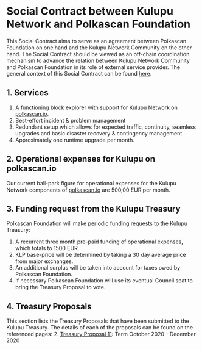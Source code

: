 # Social Contract between Kulupu Network and Polkascan Foundation
This Social Contract aims to serve as an agreement between Polkascan Foundation on one hand and the Kulupu Network Community on the other hand. The Social Contract should be viewed as an off-chain coordination mechanism to advance the relation between Kulupu Network Community and Polkascan Foundation in its role of external service provider. The general context of this Social Contract can be found [here](https://github.com/polkascan/social-contract/blob/master/README.md).

## 1. Services
1. A functioning block explorer with support for Kulupu Network on [polkascan.io](https://polkascan.io).
2. Best-effort incident & problem management
3. Redundant setup which allows for expected traffic, continuity, seamless upgrades and basic disaster recovery & contingency management.
4. Approximately one runtime upgrade per month.

## 2. Operational expenses for Kulupu on polkascan.io
Our current ball-park figure for operational expenses for the Kulupu Network components of [polkascan.io](https://polkascan.io) are 500,00 EUR per month.

## 3. Funding request from the Kulupu Treasury
Polkascan Foundation will make periodic funding requests to the Kulupu Treasury:
1. A recurrent three month pre-paid funding of operational expenses, which totals to 1500 EUR.
2. KLP base-price will be determined by taking a 30 day average price from major exchanges.
3. An additional surplus will be taken into account for taxes owed by Polkascan Foundation.
4. If necessary Polkascan Foundation will use its eventual Council seat to bring the Treasury Proposal to vote.

## 4. Treasury Proposals
This section lists the Treasury Proposals that have been submitted to the Kulupu Treasury.
The details of each of the proposals can be found on the referenced pages:
2. [Treasury Proposal 11](https://github.com/polkascan/social-contract/blob/master/kulupu/treasury-proposal-011.md): Term October 2020 - December 2020

